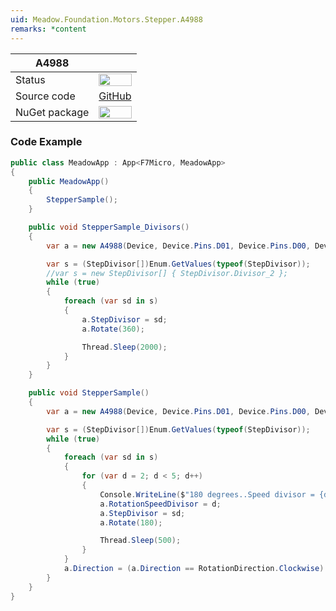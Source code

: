 ```yaml
---
uid: Meadow.Foundation.Motors.Stepper.A4988
remarks: *content
---
```


| A4988         |             |
|---------------|-------------|
| Status        | <img src="https://img.shields.io/badge/Working-brightgreen" style="width: auto; height: -webkit-fill-available;" /> |
| Source code   | [GitHub](https://github.com/WildernessLabs/Meadow.Foundation/tree/develop/Source/Meadow.Foundation.Peripherals/Motors.Stepper.A4988) |
| NuGet package | <a href="https://www.nuget.org/packages/Meadow.Foundation.Motors.Stepper.A4988/" target="_blank"><img src="https://img.shields.io/nuget/v/Meadow.Foundation.Motors.Stepper.A4988.svg?label=Meadow.Foundation.Motors.Stepper.A4988" style="width: auto; height: -webkit-fill-available;" /></a> |

### Code Example

```csharp
public class MeadowApp : App<F7Micro, MeadowApp>
{
    public MeadowApp()
    {
        StepperSample();
    }

    public void StepperSample_Divisors()
    {
        var a = new A4988(Device, Device.Pins.D01, Device.Pins.D00, Device.Pins.D04, Device.Pins.D03, Device.Pins.D02);

        var s = (StepDivisor[])Enum.GetValues(typeof(StepDivisor));
        //var s = new StepDivisor[] { StepDivisor.Divisor_2 };
        while (true)
        {
            foreach (var sd in s)
            {
                a.StepDivisor = sd;
                a.Rotate(360);

                Thread.Sleep(2000);
            }
        }
    }

    public void StepperSample()
    {
        var a = new A4988(Device, Device.Pins.D01, Device.Pins.D00, Device.Pins.D04, Device.Pins.D03, Device.Pins.D02);

        var s = (StepDivisor[])Enum.GetValues(typeof(StepDivisor));
        while (true)
        {
            foreach (var sd in s)
            {
                for (var d = 2; d < 5; d++)
                {
                    Console.WriteLine($"180 degrees..Speed divisor = {d}..1/{(int)sd} Steps..{a.Direction}...");
                    a.RotationSpeedDivisor = d;
                    a.StepDivisor = sd;
                    a.Rotate(180);

                    Thread.Sleep(500);
                }
            }
            a.Direction = (a.Direction == RotationDirection.Clockwise) ? RotationDirection.Counterclockwise : RotationDirection.Clockwise;
        }
    }
}
```
